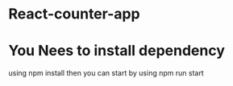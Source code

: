 # React-counter-app

# You Nees to install dependency 
using npm install then you can start by using npm run start
